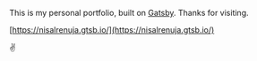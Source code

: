 This is my personal portfolio, built on [Gatsby](https://www.gatsbyjs.com). Thanks for visiting.

[https://nisalrenuja.gtsb.io/](https://nisalrenuja.gtsb.io/)

✌
